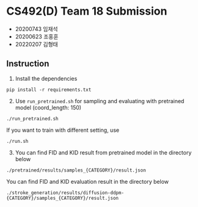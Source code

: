 # CS492(D) Team 18 Submission

- 20200743 임재석
- 20200623 조홍훈
- 20220207 김형태

## Instruction
1. Install the dependencies
```
pip install -r requirements.txt
```

2. Use ```run_pretrained.sh``` for sampling and evaluating with pretrained model (coord_length: 150)
```
./run_pretrained.sh
```
If you want to train with different setting, use 
```
./run.sh
```

3. You can find FID and KID result from pretrained model in the directory below
```
./pretrained/results/samples_{CATEGORY}/result.json
```
You can find FID and KID evaluation result in the directory below
```
./stroke_generation/results/diffusion-ddpm-{CATEGORY}/samples_{CATEGORY}/result.json
```